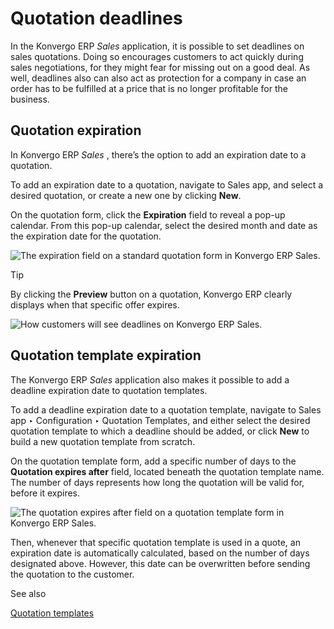 # Quotation deadlines

In the Konvergo ERP _Sales_ application, it is possible to set deadlines on sales
quotations. Doing so encourages customers to act quickly during sales
negotiations, for they might fear for missing out on a good deal. As well,
deadlines also can also act as protection for a company in case an order has
to be fulfilled at a price that is no longer profitable for the business.

## Quotation expiration

In Konvergo ERP _Sales_ , there’s the option to add an expiration date to a quotation.

To add an expiration date to a quotation, navigate to Sales app, and select a
desired quotation, or create a new one by clicking **New**.

On the quotation form, click the **Expiration** field to reveal a pop-up
calendar. From this pop-up calendar, select the desired month and date as the
expiration date for the quotation.

![The expiration field on a standard quotation form in Konvergo ERP
Sales.](../../../../_images/quotation-deadlines-expiration-field.png)
<div class="alert alert-info">
<p class="alert-title">
Tip</p><p>By clicking the <b>Preview</b> button on a quotation, Konvergo ERP clearly displays when that
specific offer expires.</p>
<img alt="How customers will see deadlines on Konvergo ERP Sales." class="align-center" src="../../../../_images/quotation-deadlines-preview.png"/>
</div>

## Quotation template expiration

The Konvergo ERP _Sales_ application also makes it possible to add a deadline
expiration date to quotation templates.

To add a deadline expiration date to a quotation template, navigate to Sales
app ‣ Configuration ‣ Quotation Templates, and either select the desired
quotation template to which a deadline should be added, or click **New** to
build a new quotation template from scratch.

On the quotation template form, add a specific number of days to the
**Quotation expires after** field, located beneath the quotation template
name. The number of days represents how long the quotation will be valid for,
before it expires.

![The quotation expires after field on a quotation template form in Konvergo ERP
Sales.](../../../../_images/quotation-deadlines-expires-after.png)

Then, whenever that specific quotation template is used in a quote, an
expiration date is automatically calculated, based on the number of days
designated above. However, this date can be overwritten before sending the
quotation to the customer.

<div class="alert alert-secondary">
<p class="alert-title">
See also</p><p><a href="quote_template">Quotation templates</a></p>
</div>

